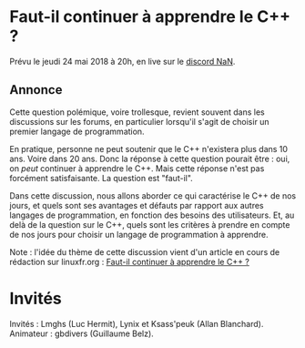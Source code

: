 
# Faut-il continuer à apprendre le C++ ?

Prévu le jeudi 24 mai 2018 à 20h, en live sur le [discord NaN](https://discordapp.com/invite/zcWp9sC).

## Annonce

Cette question polémique, voire trollesque, revient souvent dans les discussions sur les forums, en particulier lorsqu'il 
s'agit de choisir un premier langage de programmation.

En pratique, personne ne peut soutenir que le C++ n'existera plus dans 10 ans. Voire dans 20 ans.
Donc la réponse à cette question pourait être : oui, on *peut* continuer à apprendre le C++.
Mais cette réponse n'est pas forcément satisfaisante. La question est "faut-il". 

Dans cette discussion, nous allons aborder ce qui caractérise le C++ de nos jours, et quels sont
ses avantages et défauts par rapport aux autres langages de programmation, en fonction des besoins
des utilisateurs.
Et, au delà de la question sur le C++, quels sont les critères à prendre en compte de nos jours
pour choisir un langage de programmation à apprendre.

Note : l'idée du thème de cette discussion vient d'un article en cours de rédaction sur linuxfr.org :
[Faut-il continuer à apprendre le C++ ?](http://linuxfr.org/redaction/news/faut-il-continuer-a-apprendre-le-c)

# Invités

Invités : Lmghs (Luc Hermit), Lynix et Ksass'peuk (Allan Blanchard). Animateur : gbdivers (Guillaume Belz).
